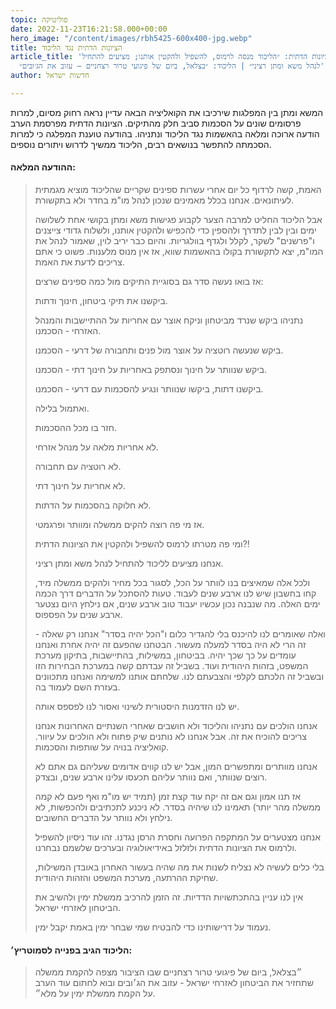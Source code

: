 ```yaml
---
topic: פוליטיקה
date: 2022-11-23T16:21:58.000+00:00
hero_image: "/content/images/rbh5425-600x400-jpg.webp"
title: הציונות הדתית נגד הליכוד
article_title: 'הציונות הדתית: ״הליכוד מנסה לרמוס, להשפיל ולהקטין אותנו; מציעים להתחיל
  לנהל משא ומתן רציני״ | הליכוד: ״בצלאל, ביום של פיגועי טרור רצחניים — עזוב את הג׳ובים״'
author: חדשות ישראל

---
```

המשא ומתן בין המפלגות שירכיבו את הקואליציה הבאה עדיין נראה רחוק מסיום, למרות פרסומים שונים על הסכמות סביב חלק מהתיקים. הציונות הדתית מפרסמת הערב הודעה ארוכה ומלאה בהאשמות נגד הליכוד ונתניהו. בהודעה טוענת המפלגה כי למרות הסכמתה להתפשר בנושאים רבים, הליכוד ממשיך לדרוש ויתורים נוספים.

#### ההודעה המלאה:

> האמת, קשה לרדוף כל יום אחרי עשרות ספינים שקריים שהליכוד מוציא מגמתית לעיתונאים. אנחנו בכלל מאמינים שנכון לנהל מו"מ בחדר ולא בתקשורת.
>
> אבל הליכוד החליט למרבה הצער לקבוע פגישות משא ומתן בקושי אחת לשלושה ימים ובין לבין לתדרך ולהספין כדי להכפיש ולהקטין אותנו, ולשלוח גדודי צייצנים ו"פרשנים" לשקר, לקלל ולגדף בוולגריות. והיום כבר יריב לוין, שאמור לנהל את המו"מ, יצא לתקשורת בקולו בהאשמות שווא, אז אין מנוס מלענות. פשוט כי אתם צריכים לדעת את האמת.
>
> אז בואו נעשה סדר גם בסוגיית התיקים מול כמה ספינים שרצים:
>
> ביקשנו את תיקי ביטחון, חינוך ודתות.
>
> נתניהו ביקש שנרד מביטחון וניקח אוצר עם אחריות על ההתיישבות והמנהל האזרחי - הסכמנו.
>
> ביקש שנעשה רוטציה על אוצר מול פנים ותחבורה של דרעי - הסכמנו.
>
> ביקש שנוותר על חינוך ונסתפק באחריות על חינוך דתי - הסכמנו.
>
> ביקשנו דתות, ביקשו שנוותר ונגיע להסכמות עם דרעי - הסכמנו.
>
> ואתמול בלילה.
>
> חזר בו מכל ההסכמות.
>
> לא אחריות מלאה על מנהל אזרחי.
>
> לא רוטציה עם תחבורה.
>
> לא אחריות על חינוך דתי.
>
> לא חלוקה בהסכמות על הדתות.
>
> אז מי פה רוצה להקים ממשלה ומוותר ופרגמטי.
>
> ומי פה מטרתו לרמוס להשפיל ולהקטין את הציונות הדתית?!
>
> אנחנו מציעים לליכוד להתחיל לנהל משא ומתן רציני.
>
> ולכל אלה שמאיצים בנו לוותר על הכל, לסגור בכל מחיר ולהקים ממשלה מיד, קחו בחשבון שיש לנו ארבע שנים לעבוד. טעות להסתכל על הדברים דרך הכמה ימים האלה. מה שנבנה נכון עכשיו יעבוד טוב ארבע שנים, אם נילחץ היום נצטער ארבע שנים על הפספוס.
>
> ואלה שאומרים לנו להיכנס בלי להגדיר כלום ו"הכל יהיה בסדר" אנחנו רק שאלה - זה הרי לא היה בסדר למעלה מעשור. הבטחנו שהפעם זה יהיה אחרת ואנחנו עומדים על כך שכך יהיה. בביטחון, במשילות, בהתיישבות, בתיקון מערכת המשפט, בזהות היהודית ועוד. בשביל זה עבדתם קשה במערכת הבחירות הזו ובשביל זה הלכתם לקלפי והצבעתם לנו. שלחתם אותנו למשימה ואנחנו מתכוונים בעזרת השם לעמוד בה.
>
> יש לנו הזדמנות היסטורית לשינוי ואסור לנו לפספס אותה.
>
> אנחנו הולכים עם נתניהו והליכוד ולא חושבים שאחרי השנתיים האחרונות אנחנו צריכים להוכיח את זה. אבל אנחנו לא נותנים שיק פתוח ולא הולכים על עיוור. קואליציה בנויה על שותפות והסכמות.
>
> אנחנו מוותרים ומתפשרים המון, אבל יש לנו קווים אדומים שעליהם גם אתם לא רוצים שנוותר, ואם נוותר עליהם תכעסו עלינו ארבע שנים, ובצדק.
>
> אז תנו אמון וגם אם זה יקח עוד קצת זמן (תמיד יש מו"מ ואף פעם לא קמה ממשלה מהר יותר) תאמינו לנו שיהיה בסדר. לא ניכנע לתכתיבים ולהכפשות, לא נילחץ ולא נוותר על הדברים החשובים.
>
> אנחנו מצטערים על המתקפה הפרועה וחסרת הרסן נגדנו. זהו עוד ניסיון להשפיל ולרמוס את הציונות הדתית ולזלזל באידיאולוגיה ובערכים שלשמם נבחרנו.
>
> בלי כלים לעשיה לא נצליח לשנות את מה שהיה בעשור האחרון באובדן המשילות, שחיקת ההרתעה, מערכת המשפט והזהות היהודית.
>
> אין לנו עניין בהתכתשויות הדדיות. זה הזמן להרכיב ממשלת ימין ולהשיב את הביטחון לאזרחי ישראל.
>
> נעמוד על דרישותינו כדי להבטיח שמי שבחר ימין באמת יקבל ימין.

#### הליכוד הגיב בפנייה לסמוטריץ׳:

> ״בצלאל, ביום של פיגועי טרור רצחניים שבו הציבור מצפה להקמת ממשלה שתחזיר את הביטחון לאזרחי ישראל - עזוב את הג׳ובים ובוא לחתום עוד הערב על הקמת ממשלת ימין על מלא״.